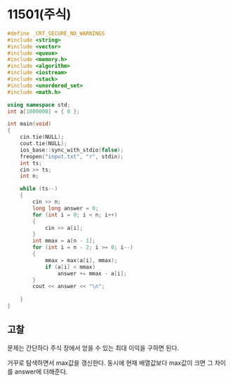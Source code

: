 # 11501(주식)



```c++
#define _CRT_SECURE_NO_WARNINGS
#include <string>
#include <vector>
#include <queue>
#include <memory.h>
#include <algorithm>
#include <iostream>
#include <stack>
#include <unordered_set>
#include <math.h>

using namespace std;
int a[1000000] = { 0 };

int	main(void)
{
	cin.tie(NULL);
	cout.tie(NULL);
	ios_base::sync_with_stdio(false);
	freopen("input.txt", "r", stdin);
	int ts;
	cin >> ts;
	int n;

	while (ts--)
	{
		cin >> n;
		long long answer = 0;
		for (int i = 0; i < n; i++)
		{
			cin >> a[i];
		}
		int mmax = a[n - 1];
		for (int i = n - 2; i >= 0; i--)
		{
			mmax = max(a[i], mmax);
			if (a[i] < mmax)
				answer += mmax - a[i];
		}
		cout << answer << "\n";
	
	}
}
```



## 고찰

문제는 간단하다 주식 장에서 얻을 수 있는 최대 이익을 구하면 된다.

거꾸로 탐색하면서 max값을 갱신한다. 동시에 현재 배열값보다 max값이 크면 그 차이를 answer에 더해준다. 